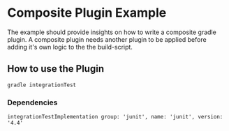 # Composite Plugin Example
The example should provide insights on how to write a composite gradle plugin.
A composite plugin needs another plugin to be applied before adding it's own 
logic to the the build-script.

## How to use the Plugin
```
gradle integrationTest
```

### Dependencies
```
integrationTestImplementation group: 'junit', name: 'junit', version: '4.4'
```
